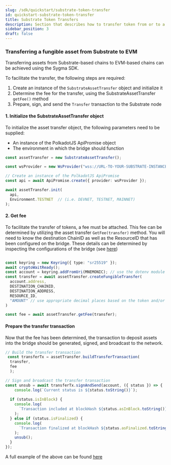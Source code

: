 ```yaml
---
slug: /sdk/quickstart/substrate-token-transfer
id: quickstart-substrate-token-transfer
title: Substrate Token Transfers
description: Section that describes how to transfer token from or to a Substrate network.
sidebar_position: 3
draft: false
---
```


### Transferring a fungible asset from Substrate to EVM

Transferring assets from Substrate-based chains to EVM-based chains can be achieved using the Sygma SDK.

To facilitate the transfer, the following steps are required:

1. Create an instance of the `SubstrateAssetTransfer` object and initialize it
2. Determine the fee for the transfer, using the SubstrateAssetTransfer `getFee()` method
3. Prepare, sign, and send the `Transfer` transaction to the Substrate node

#### 1. Initialize the SubstrateAssetTransfer object

To initialize the asset transfer object, the following parameters need to be supplied:

- An instance of the PolkadotJS ApiPromise object
- The environment in which the bridge should function

```ts
const assetTransfer = new SubstrateAssetTransfer();

const wsProvider = new WsProvider("wss://URL-TO-YOUR-SUBSTRATE-INSTANCE");

// Create an instance of the PolkadotJS ApiPromise
const api = await ApiPromise.create({ provider: wsProvider });

await assetTransfer.init(
  api,
  Environment.TESTNET  // (i.e. DEVNET, TESTNET, MAINNET)
);
```

#### 2. Get fee

To facilitate the transfer of tokens, a fee must be attached. This fee can be determined by utilizing the asset transfer `GetFee(transfer)` method. You will need to know the destination ChainID as well as the ResourceID that has been configured on the bridge. These details can be determined by inspecting the configurations of the bridge (see [here](https://docs.buildwithsygma.com/environments))


```ts

const keyring = new Keyring({ type: "sr25519" });
await cryptoWaitReady();
const account = keyring.addFromUri(MNEMONIC); // use the dotenv module to pull in a mnemonic from a .env file
const transfer = await assetTransfer.createFungibleTransfer(
  account.address,
  DESTINATION_CHAINID,
  DESTINATION_ADDRESS,
  RESOURCE_ID,
  "AMOUNT" // use appropriate decimal places based on the token and/or ecosystem you are operating in
)

const fee = await assetTransfer.getFee(transfer);

```

#### Prepare the transfer transaction

Now that the fee has been determined, the transaction to deposit assets into the bridge should be generated, signed, and broadcast to the network.

```ts
// Build the transfer transaction
 const transferTx = assetTransfer.buildTransferTransaction(
  transfer, 
  fee
  );

// Sign and broadcast the transfer transaction
const unsub = await transferTx.signAndSend(account, ({ status }) => {
    console.log(`Current status is ${status.toString()}`);
    
  if (status.isInBlock) {
    console.log(
      `Transaction included at blockHash ${status.asInBlock.toString()}`
    );
  } else if (status.isFinalized) {
    console.log(
      `Transaction finalized at blockHash ${status.asFinalized.toString()}`
    );
    unsub();
  }
});
```

A full example of the above can be found [here](https://github.com/sygmaprotocol/sygma-sdk/blob/main/examples/substrate-to-evm-fungible-transfer/src/transfer.ts)